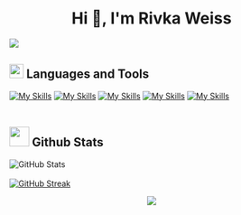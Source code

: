 <h1 align="center">Hi 👋, I'm Rivka Weiss</h1>
<img src="https://user-images.githubusercontent.com/73097560/115834477-dbab4500-a447-11eb-908a-139a6edaec5c.gif">

## <img src="https://media2.giphy.com/media/QssGEmpkyEOhBCb7e1/giphy.gif?cid=ecf05e47a0n3gi1bfqntqmob8g9aid1oyj2wr3ds3mg700bl&rid=giphy.gif" width ="25"><b>  Languages and Tools</b>
[![My Skills](https://skillicons.dev/icons?i=html,css,scss,js,typescript,react,angular&perline=7)]() [![My Skills](https://skillicons.dev/icons?i=java,nodejs,cs,dotnet,py&perline=9)]() [![My Skills](https://skillicons.dev/icons?i=gcp,aws,postman,git,github,docker&perline=13)]() [![My Skills](https://skillicons.dev/icons?i=mongodb,postgres,sqlite&perline=13)]() [![My Skills](https://skillicons.dev/icons?i=vscode,visualstudio,eclipse,pycharm,Linux&perline=6)]()
<br>
<br>
<!--  ### My GitHub Overview-->
## <img src="https://media.giphy.com/media/iY8CRBdQXODJSCERIr/giphy.gif" width="35"><b> Github Stats </b>

![GitHub Stats](https://github-readme-stats.vercel.app/api?username=rivka14&show_icons=true&theme=dark&border_radius=10&perline=9) 
<br>
<br>
[![GitHub Streak](https://streak-stats.demolab.com?user=rivka14&theme=dark&border_radius=10&date_format=j%20M%5B%20Y%5D&exclude_days=Wed%2CFri%2CSat)](https://git.io/streak-stats)

<p align="center">
     <img src="https://capsule-render.vercel.app/api?type=waving&color=gradient&height=100&section=footer"/>
</p>

<!-- (Languages used) ![Top Langs](https://github-readme-stats.vercel.app/api/top-langs/?username=rivka14&layout=compact&theme=dark)-->


<!-- 
# Languages 

### client side

[![My Skills](https://skillicons.dev/icons?i=html,css,scss,js,typescript,react,angular&perline=7)]()

### server side

[![My Skills](https://skillicons.dev/icons?i=java,nodejs,cs,dotnet,py&perline=9)]()

# Tools 

[![My Skills](https://skillicons.dev/icons?i=gcp,postman,git,github,docker&perline=13)]()
### dataBases
[![My Skills](https://skillicons.dev/icons?i=mongodb,postgres,sqlite&perline=13)]()
# IDEs 

[![My Skills](https://skillicons.dev/icons?i=vscode,visualstudio,eclipse,IDEA,pycharm&perline=6)]()
-->



<!--
**rivka14/rivka14** is a ✨ _special_ ✨ repository because its `README.md` (this file) appears on your GitHub profile.

Here are some ideas to get you started:
123
- 🔭 I’m currently working on ...
- 🌱 I’m currently learning ...
- 👯 I’m looking to collaborate on ...
- 🤔 I’m looking for help with ...
- 💬 Ask me about ...
- 📫 How to reach me: ...
- 😄 Pronouns: ...
- ⚡ Fun fact: ...
-->
